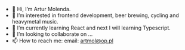 - 👋 Hi, I’m Artur Molenda.
- 👀 I’m interested in frontend development, beer brewing, cycling and heavymetal music.
- 🌱 I’m currently learning React and next I will learning Typescript.
- 💞️ I’m looking to collaborate on ...
- 📫 How to reach me: email: artmol@op.pl

<!---
jesiennart/jesiennart is a ✨ special ✨ repository because its `README.md` (this file) appears on your GitHub profile.
You can click the Preview link to take a look at your changes.
--->
